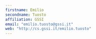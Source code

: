 ```yaml
---
firstname: Emilio
secondname: Tuosto
affiliation: GSSI
email: "emilio.tuosto@gssi.it"
web: "http://cs.gssi.it/emilio.tuosto"
---
```

